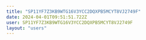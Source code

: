 ```yaml
---
title: "SP11YF7Z3KB9WTG16V3YCC2DQXPB5MCYT8VJ2749F"
date: 2024-04-01T09:51:51.722Z
user: SP11YF7Z3KB9WTG16V3YCC2DQXPB5MCYT8VJ2749F
layout: "users"
---
```

    